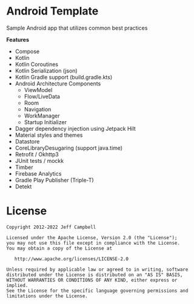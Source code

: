 Android Template
=================

Sample Android app that utilizes common best practices

**Features**

* Compose
* Kotlin
* Kotlin Coroutines
* Kotlin Serialization (json)
* Kotlin Gradle support (build.gradle.kts)
* Android Architecture Components
    * ViewModel
    * Flow/LiveData
    * Room
    * Navigation
    * WorkManager
    * Startup Initializer
* Dagger dependency injection using Jetpack Hilt
* Material styles and themes
* Datastore
* CoreLibraryDesugaring (support java.time)
* Retrofit / Okhttp3
* JUnit tests / mockk
* Timber
* Firebase Analytics
* Gradle Play Publisher (Triple-T)
* Detekt


License
=======

    Copyright 2012-2022 Jeff Campbell

    Licensed under the Apache License, Version 2.0 (the "License");
    you may not use this file except in compliance with the License.
    You may obtain a copy of the License at

       http://www.apache.org/licenses/LICENSE-2.0

    Unless required by applicable law or agreed to in writing, software
    distributed under the License is distributed on an "AS IS" BASIS,
    WITHOUT WARRANTIES OR CONDITIONS OF ANY KIND, either express or implied.
    See the License for the specific language governing permissions and
    limitations under the License.